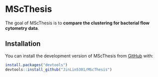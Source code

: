 
<!-- README.md is generated from README.Rmd. Please edit that file -->

# MScThesis

<!-- badges: start -->
<!-- badges: end -->

The goal of MScThesis is to **compare the clustering for bacterial flow
cytometry data**.

## Installation

You can install the development version of MScThesis from
[GitHub](https://github.com/) with:

``` r
install.packages("devtools")
devtools::install_github("JinLin5301/MScThesis")
```

